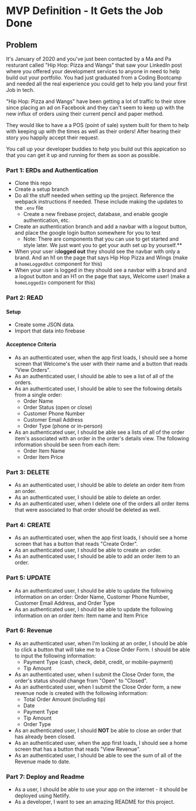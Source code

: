 # MVP Definition - It Gets the Job Done

## Problem

It's January of 2020 and you've just been contacted by a Ma and Pa resturant called "Hip Hop: Pizza and Wangs" that saw your LinkedIn post where you offered your development services to anyone in need to help build out your portfolio. You had just graduated from a Coding Bootcamp and needed all the real experience you could get to help you land your first Job in tech.

"Hip Hop: Pizza and Wangs" have been getting a lot of traffic to their store since placing an ad on Facebook and they can't seem to keep up with the new influx of orders using their current pencil and paper method.

They would like to have a a POS (point of sale) system built for them to help with keeping up with the times as well as their orders! After hearing their story you happily accept their request.

You call up your developer buddies to help you build out this appication so that you can get it up and running for them as soon as possible.

### Part 1: ERDs and Authentication

* Clone this repo
* Create a setup branch
* Do all the stuff needed when setting up the project. Reference the webpack instructions if needed. These include making the updates to the `.env` file
  * Create a new firebase project, database, and enable google authentication, etc.
* Create an authentication branch and add a navbar with a logout button, and place the google login button somewhere for you to test
  * Note: There are components that you can use to get started and style later. We just want you to get your auth set up by yourself.**
* When your user is**logged out** they should see the navbar with only a brand.  And an h1 on the page that says Hip Hop Pizza and Wings (make a `homeLoggedOut` component for this)
* When your user is logged in they should see a navbar with a brand and a logout button and an H1 on the page that says, Welcome user! (make a `homeLoggedIn` component for this)

### Part 2: READ

#### Setup

* Create some JSON data.
* Import that data into firebase

#### Acceptence Criteria

* As an authenticated user, when the app first loads, I should see a home screen that Welcome's the user with their name and a button that reads "View Orders".
* As an authenticated user, I should be able to see a list of all of the orders.
* As an authenticated user, I should be able to see the following details from a single order:
  * Order Name
  * Order Status (open or close)
  * Customer Phone Number
  * Customer Email Address
  * Order Type (phone or in-person)
* As an authenticated user, I should be able see a lists of all of the order item's associated with an order in the order's details view. The following information should be seen from each item:
  * Order Item Name
  * Order Item Price

### Part 3: DELETE

* As an authenticated user, I should be able to delete an order item from an order.
* As an authenticated user, I should be able to delete an order.
* As an authenticated user, when I delete one of the orders all order items that were associated to that order should be deleted as well.

### Part 4: CREATE

* As an authenticated user, when the app first loads, I should see a home screen that has a button that reads "Create Order".
* As an authenticated user, I should be able to create an order.
* As an authenticated user, I should be able to add an order item to an order.

### Part 5: UPDATE

* As an authenticated user, I should be able to update the following information on an order: Order Name, Customer Phone Number, Customer Email Address, and Order Type
* As an authenticated user, I should be able to update the following information on an order item: Item name and Item Price

### Part 6: Revenue

* As an authenticated user, when I'm looking at an order, I should be able to click a button that will take me to a Close Order Form. I should be able to input the following information:
  * Payment Type (cash, check, debit, credit, or mobile-payment)
  * Tip Amount
* As an authenticated user, when I submit the Close Order form, the order's status should change from "Open" to "Closed".
* As an authenticated user, when I submit the Close Order form, a new revenue node is created with the following information:
  * Total Order Amount (including tip)
  * Date
  * Payment Type
  * Tip Amount
  * Order Type
* As an authenticated user, I should __NOT__ be able to close an order that has already been closed.
* As an authenticated user, when the app first loads, I should see a home screen that has a button that reads "View Revenue".
* As an authenticated user, I should be able to see the sum of all of the Revenue made to date.

### Part 7: Deploy and Readme

* As a user, I should be able to use your app on the internet - it should be deployed using Netlify.
* As a developer, I want to see an amazing README for this project.
